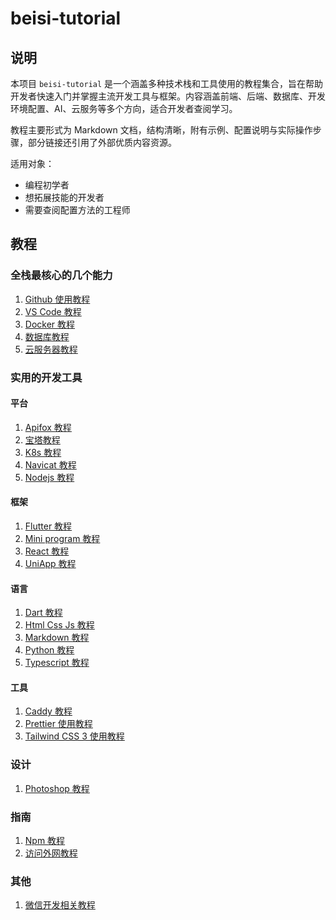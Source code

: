 # beisi-tutorial

## 说明

本项目 `beisi-tutorial` 是一个涵盖多种技术栈和工具使用的教程集合，旨在帮助开发者快速入门并掌握主流开发工具与框架。内容涵盖前端、后端、数据库、开发环境配置、AI、云服务等多个方向，适合开发者查阅学习。

教程主要形式为 Markdown 文档，结构清晰，附有示例、配置说明与实际操作步骤，部分链接还引用了外部优质内容资源。

适用对象：

- 编程初学者
- 想拓展技能的开发者
- 需要查阅配置方法的工程师

## 教程
### 全栈最核心的几个能力
1. [Github 使用教程](tutorials/01_basic/01_github_tutorial.md)
2. [VS Code 教程](tutorials/01_basic/02_ide_tutorial.md)
3. [Docker 教程](tutorials/01_basic/03_docker_tutorial.md)
4. [数据库教程](tutorials/01_basic/04_database_tutorial.md)
5. [云服务器教程](tutorials/01_basic/05_cloude_server_tutorial.md)

### 实用的开发工具
#### 平台
1. [Apifox 教程](tutorials/02_dev/01_platform/apifox_tutorial.md)
2. [宝塔教程](tutorials/02_dev/01_platform/baota_tutorial.md)
3. [K8s 教程](tutorials/02_dev/01_platform/k8s_tutorial.md)
4. [Navicat 教程](tutorials/02_dev/01_platform/navicat_tutorial.md)
5. [Nodejs 教程](tutorials/02_dev/01_platform/nodejs_tutorial.md)

#### 框架
1. [Flutter 教程](tutorials/02_dev/02_framework/flutter_tutorial.md)
2. [Mini program 教程](tutorials/02_dev/02_framework/mini_program_tutorial.md)
3. [React 教程](tutorials/02_dev/02_framework/react_tutorial.md)
4. [UniApp 教程](tutorials/02_dev/02_framework/uniapp_tutorial.md)

#### 语言
1. [Dart 教程](tutorials/02_dev/03_language/dart_tutorial.md)
2. [Html Css Js 教程](tutorials/02_dev/03_language/html_css_js_tutorial.md)
3. [Markdown 教程](tutorials/02_dev/03_language/markdown_tutorial.md)
4. [Python 教程](tutorials/02_dev/03_language/python_tutorial.md)
5. [Typescript 教程](tutorials/02_dev/03_language/typescript_tutorial.md)

#### 工具
1. [Caddy 教程](tutorials/02_dev/04_tool/caddy_tutorial.md)
2. [Prettier 使用教程](tutorials/02_dev/04_tool/prettier_tutorial.md)
3. [Tailwind CSS 3 使用教程](tutorials/02_dev/04_tool/tailwindcss_tutorial.md)

### 设计
1. [Photoshop 教程](tutorials/03_design/photoshop_tutorial.md)

### 指南
1. [Npm 教程](tutorials/04_guide/npm_tutorial.md)
2. [访问外网教程](tutorials/04_guide/vpn_tutorial.md)

### 其他
1. [微信开发相关教程](tutorials/05_other/wx_tutorial.md)


